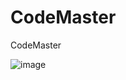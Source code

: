 # CodeMaster
CodeMaster

![image](https://user-images.githubusercontent.com/81278979/230826221-8b452f49-b44b-4651-93bd-98bce7f78923.png)
